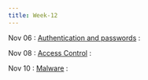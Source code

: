 ```yaml
---
title: Week-12
---
```


Nov 06
: [Authentication and passwords]()
  :  

Nov 08
: [Access Control]()
  : 

Nov 10
: [Malware]()
  : 



